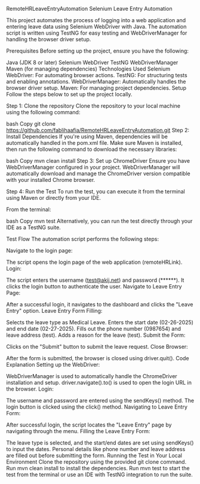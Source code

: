 RemoteHRLeaveEntryAutomation
Selenium Leave Entry Automation

This project automates the process of logging into a web application and entering leave data using Selenium WebDriver with Java. The automation script is written using TestNG for easy testing and WebDriverManager for handling the browser driver setup.

Prerequisites
Before setting up the project, ensure you have the following:

Java (JDK 8 or later)
Selenium WebDriver
TestNG
WebDriverManager
Maven (for managing dependencies)
Technologies Used
Selenium WebDriver: For automating browser actions.
TestNG: For structuring tests and enabling annotations.
WebDriverManager: Automatically handles the browser driver setup.
Maven: For managing project dependencies.
Setup
Follow the steps below to set up the project locally.

Step 1: Clone the repository
Clone the repository to your local machine using the following command:

bash
Copy
git clone https://github.com/fablihaafia/RemoteHRLeaveEntryAutomation.git
Step 2: Install Dependencies
If you're using Maven, dependencies will be automatically handled in the pom.xml file. Make sure Maven is installed, then run the following command to download the necessary libraries:

bash
Copy
mvn clean install
Step 3: Set up ChromeDriver
Ensure you have WebDriverManager configured in your project. WebDriverManager will automatically download and manage the ChromeDriver version compatible with your installed Chrome browser.

Step 4: Run the Test
To run the test, you can execute it from the terminal using Maven or directly from your IDE.

From the terminal:

bash
Copy
mvn test
Alternatively, you can run the test directly through your IDE as a TestNG suite.

Test Flow
The automation script performs the following steps:

Navigate to the login page:

The script opens the login page of the web application (remoteHRLink).
Login:

The script enters the username (test@akij.net) and password (******).
It clicks the login button to authenticate the user.
Navigate to Leave Entry Page:

After a successful login, it navigates to the dashboard and clicks the "Leave Entry" option.
Leave Entry Form Filling:

Selects the leave type as Medical Leave.
Enters the start date (02-26-2025) and end date (02-27-2025).
Fills out the phone number (0987654) and leave address (test).
Adds a reason for the leave (test).
Submit the Form:

Clicks on the "Submit" button to submit the leave request.
Close Browser:

After the form is submitted, the browser is closed using driver.quit().
Code Explanation
Setting up the WebDriver:

WebDriverManager is used to automatically handle the ChromeDriver installation and setup.
driver.navigate().to() is used to open the login URL in the browser.
Login:

The username and password are entered using the sendKeys() method.
The login button is clicked using the click() method.
Navigating to Leave Entry Form:

After successful login, the script locates the "Leave Entry" page by navigating through the menu.
Filling the Leave Entry Form:

The leave type is selected, and the start/end dates are set using sendKeys() to input the dates.
Personal details like phone number and leave address are filled out before submitting the form.
Running the Test in Your Local Environment
Clone the repository using the provided git clone command.
Run mvn clean install to install the dependencies.
Run mvn test to start the test from the terminal or use an IDE with TestNG integration to run the suite.
